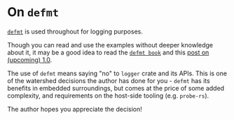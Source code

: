 # On `defmt`

[`defmt`](https://defmt.ferrous-systems.com) is used throughout for logging purposes.

Though you can read and use the examples without deeper knowledge about it, it may be a good idea to read the [`defmt book`](...) and this [post on (upcoming) 1.0](https://github.com/knurling-rs/defmt/discussions/888).

The use of `defmt` means saying "no" to `logger` crate and its APIs. This is one of the watershed decisions the author has done for you - `defmt` has its benefits in embedded surroundings, but comes at the price of some added complexity, and requirements on the host-side tooling (e.g. `probe-rs`).

The author hopes you appreciate the decision!
